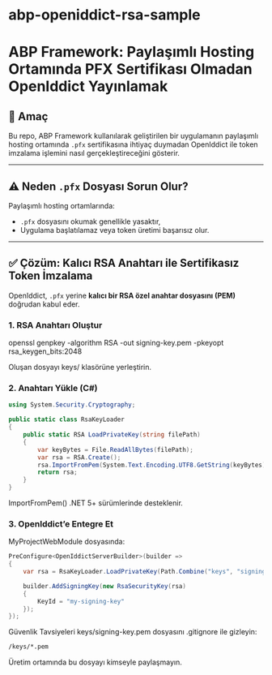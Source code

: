 # abp-openiddict-rsa-sample
# ABP Framework: Paylaşımlı Hosting Ortamında PFX Sertifikası Olmadan OpenIddict Yayınlamak

## 🎯 Amaç

Bu repo, ABP Framework kullanılarak geliştirilen bir uygulamanın paylaşımlı hosting ortamında `.pfx` sertifikasına ihtiyaç duymadan OpenIddict ile token imzalama işlemini nasıl gerçekleştireceğini gösterir.

---

## ⚠️ Neden `.pfx` Dosyası Sorun Olur?

Paylaşımlı hosting ortamlarında:

- `.pfx` dosyasını okumak genellikle yasaktır,
- Uygulama başlatılamaz veya token üretimi başarısız olur.

---

## ✅ Çözüm: Kalıcı RSA Anahtarı ile Sertifikasız Token İmzalama

OpenIddict, `.pfx` yerine **kalıcı bir RSA özel anahtar dosyasını (PEM)** doğrudan kabul eder.

### 1. RSA Anahtarı Oluştur

openssl genpkey -algorithm RSA -out signing-key.pem -pkeyopt rsa_keygen_bits:2048

Oluşan dosyayı keys/ klasörüne yerleştirin.

### 2. Anahtarı Yükle (C#)

```csharp
using System.Security.Cryptography;

public static class RsaKeyLoader
{
    public static RSA LoadPrivateKey(string filePath)
    {
        var keyBytes = File.ReadAllBytes(filePath);
        var rsa = RSA.Create();
        rsa.ImportFromPem(System.Text.Encoding.UTF8.GetString(keyBytes));
        return rsa;
    }
}
```
ImportFromPem() .NET 5+ sürümlerinde desteklenir.

### 3. OpenIddict’e Entegre Et

MyProjectWebModule dosyasında:
```csharp
PreConfigure<OpenIddictServerBuilder>(builder =>
{
    var rsa = RsaKeyLoader.LoadPrivateKey(Path.Combine("keys", "signing-key.pem"));

    builder.AddSigningKey(new RsaSecurityKey(rsa)
    {
        KeyId = "my-signing-key"
    });
});
```

Güvenlik Tavsiyeleri
keys/signing-key.pem dosyasını .gitignore ile gizleyin:
```bash
/keys/*.pem
```
Üretim ortamında bu dosyayı kimseyle paylaşmayın.
